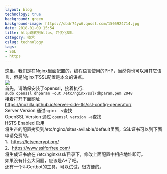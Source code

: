 ```yaml
---
layout: blog
technology: true
background: green
background-image: https://obdr74yw6.qnssl.com/1505924714.jpg
date: 2018-01-09 15:54
title: http跳转到https，并优化SSL
category: 技术
cslug: technology
tags:
- SSL
- https
---
```


这里，我们是在Nginx里面配置的，编程语言使用的PHP，当然你也可以用其它语言，但是Nginx下SSL配置是本文的讲点。  
![](https://obdr74yw6.qnssl.com/https.jpg)  
首先，请确保安装了openssl，接着执行:  
`sudo openssl dhparam -out /etc/nginx/ssl/dhparam.pem 2048`  
接着打开下面网址  
https://mozilla.github.io/server-side-tls/ssl-config-generator/  
Server Version   通过`nginx -v`查找  
OpenSSL Version  通过 `openssl version -a`查找  
HSTS Enabled 启用  
将生产的配置拷贝到/etc/nginx/sites-avilable/default里面，SSL证书可以到下面申请免费的。  
1、https://letsencrypt.org/  
2、https://www.sslforfree.com/  
将生成证书放在 /etc/nginx/ssl/目录下，修改上面配置中相应地址即可。  
如果没有什么大问题，应该是A+了吧。  
还有一个叫Certbot的工具，可以试试，很方便的。